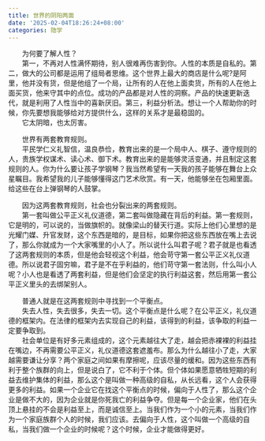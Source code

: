 ```yaml
---
title: 世界的阴阳两面
date: '2025-02-04T18:26:24+08:00'
categories: 隐学
---
```

　　为何要了解人性？  
　　第一，不再对人性满怀期待，别人很难再伤害到你。人性的本质是自私的。第二，做大的公司都是运用了组局者思维。这个世界上最大的商店是什么呢?是阿里，他并没有货，但是他组了一个局，让所有的人在他上面卖货，所有的人在他上面买货，他来守其中的点位。成功的产品都是对人性的洞察。产品的快速更新迭代，就是利用了人性当中的喜新厌旧。第三，利益分析法。想让一个人帮助你的时候，你先要想我能够给对方提供什么，这样的关系才是最稳固的。  
　　它太阴暗，也太厉害。

　　世界有两套教育规则。  
　　平民学仁义礼智信，温良恭俭，教育出来的是一个局中人、棋子、遵守规则的人，贵族学权谋术、读心术、御下术。教育出来的是能够灵活变通，并且制定这套规则的人。你为什么要让孩子学钢琴？我当然希望有一天我的孩子能够在舞台上众星瞩目。我希望我的儿子能够懂得这门艺术欣赏。有一天，他能够坐在包厢里面。给这些在台上弹钢琴的人鼓掌。

　　因为这两套教育规则，社会也分裂出来的两套规则。  
　　第一套叫做公平正义礼仪道德，第二套叫做隐藏在背后的利益。第一套规则，它是明的，可以说的，当做旗帜的。就像梁山的替天行道。实际上他们心里想的是光耀门媒、升官发财，这个东西是暗的，是目标，如果你把这些东西放在嘴上去说了，那么你就成为一个大家嘴里的小人了。所以说什么叫君子呢？君子就是也看透了这两套规则的本质，但是他会轻视这个利益，他会苛守第一套公平正义礼仪道德。所以说君子固穷嘛，君子是不在乎利益的，他们苛守第一套法则，什么叫小人呢？小人也是看透了两套利益，但是他们会坚定的执行利益这套，然后用第一套公平正义里头的去绑架别人。

　　普通人就是在这两套规则中寻找到一个平衡点。  
　　失去人性，失去很多，失去一切。这个平衡点是什么呢？在公平正义，礼仪道德的框架内。在法律的框架内去实现自己的利益，该得到的利益，该争取的利益一定要争取到。  
　　社会单位是有好多元素组成的，这个元素越往大了走，越会把赤裸裸的利益挂在嘴边，不再需要公平正义，礼仪道德这套遮羞布。那么为什么越往小了走，大家越需要谦让分享？两个家庭之间如果有摩擦呢，应该尽量的缓和。因为这些东西有利于整个族群的向上，但是说白了，它不利于个体。但个体如果愿意牺牲短期的利益去维护集体的利益，那么这个是叫做一种高级的自私，从长远看，这个人会获得更多的利益。如果一个企业它在找这个平衡点的时候，偏向于人性了，那么这个企业是做不大的，因为企业就是你死我亡的利益争夺。但是每一个企业家，他们在头顶上悬挂的不会是利益至上，而是诚信至上。当我们作为一个小的元素，当我们作为一个家庭族群个人的时候，我们应该。去偏向于人性，这个叫做一个高级的自私，当我们做一个企业的时候呢？这个时候，企业才能做得更好。
